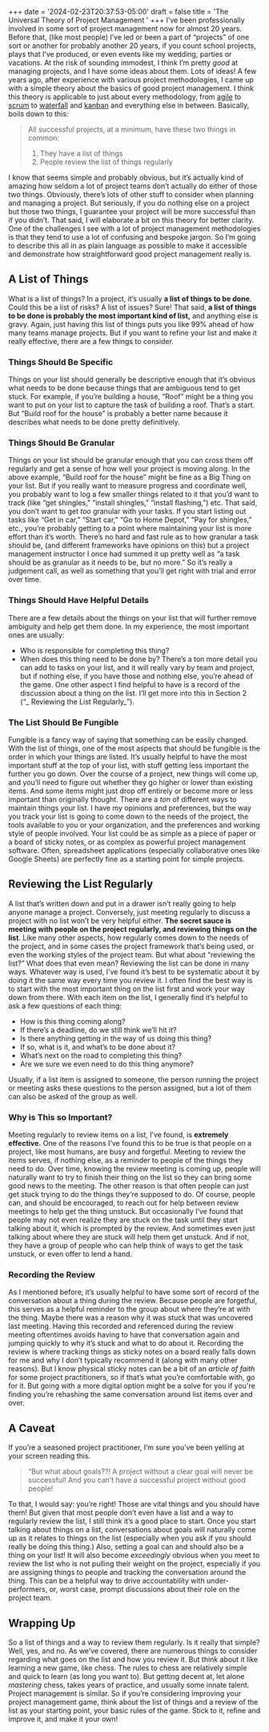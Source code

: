 +++
date = '2024-02-23T20:37:53-05:00'
draft = false
title = 'The Universal Theory of Project Management '
+++
I’ve been professionally involved in some sort of project management now for almost 20 years. Before that, (like most people) I’ve led or been a part of “projects” of one sort or another for probably another 20 years, if you count school projects, plays that I’ve produced, or even events like my wedding, parties or vacations. At the risk of sounding immodest, I think I’m pretty _good_ at managing projects, and I have some ideas about them. Lots of ideas!
A few years ago, after experience with various project methodologies, I came up with a simple theory about the basics of good project management. I think this theory is applicable to just about every methodology, from [agile](https://en.wikipedia.org/wiki/Agile_software_development) to [scrum](https://en.wikipedia.org/wiki/Scrum_(software_development)) to [waterfall](https://en.wikipedia.org/wiki/Waterfall_model) and [kanban](https://en.wikipedia.org/wiki/Kanban_(development)) and everything else in between.
Basically, boils down to this:

> All successful projects, at a minimum, have these two things in common:
> 1. They have a list of things
> 2. People review the list of things regularly

I know that seems simple and probably obvious, but it’s actually kind of amazing how seldom a lot of project teams don’t actually do either of those two things. Obviously, there’s lots of other stuff to consider when planning and managing a project. But seriously, if you do nothing else on a project but those two things, I guarantee your project will be more successful than if you didn’t.
That said, I will elaborate a bit on this theory for better clarity. One of the challenges I see with a lot of project management methodologies is that they tend to use a lot of confusing and bespoke jargon. So I’m going to describe this all in as plain language as possible to make it accessible and demonstrate how straightforward good project management really is.
## A List of Things
What is a list of things? In a project, it’s usually **a list of things to be done**. Could this be a list of risks? A list of issues? Sure! That said, **a list of things to be done is probably the most important kind of list,** and anything else is gravy.
Again, just having this list of things puts you like 99% ahead of how many teams manage projects. But if you want to refine your list and make it really effective, there are a few things to consider.
### Things Should Be Specific
Things on your list should generally be descriptive enough that it’s obvious what needs to be done because things that are ambiguous tend to get stuck. For example, if you’re building a house, “Roof” might be a thing you want to put on your list to capture the task of building a roof. That’s a start. But “Build roof for the house” is probably a better name because it describes what needs to be done pretty definitively.
### Things Should Be Granular
Things on your list should be granular enough that you can cross them off regularly and get a sense of how well your project is moving along. In the above example, “Build roof for the house” might be fine as a Big Thing on your list. But if you really want to measure progress and coordinate well, you probably want to log a few smaller things related to it that you’d want to track (like “get shingles,” “install shingles,” “install flashing,”) etc.
That said, you don’t want to get _too_ granular with your tasks. If you start listing out tasks like “Get in car,” “Start car,” “Go to Home Depot,” “Pay for shingles,” etc., you’re probably getting to a point where maintaining your list is more effort than it’s worth.
There’s no hard and fast rule as to how granular a task should be, (and different frameworks have opinions on this) but a project management instructor I once had summed it up pretty well as “a task should be as granular as it needs to be, but no more.” So it’s really a judgement call, as well as something that you’ll get right with trial and error over time.
### Things Should Have Helpful Details
There are a few details about the things on your list that will further remove ambiguity and help get them done. In my experience, the most important ones are usually:
- Who is responsible for completing this thing?
- When does this thing need to be done by?
There’s a ton more detail you can add to tasks on your list, and it will really vary by team and project, but if nothing else, if you have those and nothing else, you’re ahead of the game.
One other aspect I find helpful to have is a record of the discussion about a thing on the list. I’ll get more into this in Section 2 (“_ Reviewing the List Regularly_”).
### The List Should Be Fungible
Fungible is a fancy way of saying that something can be easily changed. With the list of things, one of the most aspects that should be fungible is the order in which your things are listed. It’s usually helpful to have the most important stuff at the top of your list, with stuff getting less important the further you go down. Over the course of a project, new things will come up, and you’ll need to figure out whether they go higher or lower than existing items. And some items might just drop off entirely or become more or less important than originally thought.
There are a *ton* of different ways to maintain things your list. I have my opinions and preferences, but the way you track your list is going to come down to the needs of the project, the tools available to you or your organization, and the preferences and working style of people involved. Your list could be as simple as a piece of paper or a board of sticky notes, or as complex as powerful project management software. Often, spreadsheet applications (especially collaborative ones like Google Sheets) are perfectly fine as a starting point for simple projects.
##  Reviewing the List Regularly
A list that’s written down and put in a drawer isn’t really going to help anyone manage a project. Conversely, just meeting regularly to discuss a project with no list won’t be very helpful either. **The secret sauce is meeting with people on the project regularly, and reviewing things on the list**. Like many other aspects, how regularly comes down to the needs of the project, and in some cases the project framework that’s being used, or even the working styles of the project team. But what about “reviewing the list?” What does that even mean?
Reviewing the list can be done in many ways. Whatever way is used, I’ve found it’s best to be systematic about it by doing it the same way every time you review it. I often find the best way is to start with the most important thing on the list first and work your way down from there. With each item on the list, I generally find it’s helpful to ask a few questions of each thing:
- How is this thing coming along?
- If there’s a deadline, do we still think we’ll hit it?
- Is there anything getting in the way of us doing this thing?
- If so, what is it, and what’s to be done about it?
- What’s next on the road to completing this thing?
- Are we sure we even need to do this thing anymore?

Usually, if a list item is assigned to someone, the person running the project or meeting asks these questions to the person assigned, but a lot of them can also be asked of the group as well.
### Why is This so Important?
Meeting regularly to review items on a list, I’ve found, is **extremely effective.**
One of the reasons I’ve found this to be true is that people on a project, like most humans, are busy and forgetful. Meeting to review the items serves, if nothing else, as a reminder to people of the things they need to do. Over time, knowing the review meeting is coming up, people will naturally want to try to finish their thing on the list so they can bring some good news to the meeting.
The other reason is that often people can just get stuck trying to do the things they’re supposed to do. Of course, people can, and should be encouraged, to reach out for help between review meetings to help get the thing unstuck. But occasionally I’ve found that people may not even realize they are stuck on the task until they start talking about it, which is prompted by the review. And sometimes even just talking about where they are stuck will help them get unstuck. And if not, they have a group of people who can help think of ways to get the task unstuck, or even offer to lend a hand.
### Recording the Review
As I mentioned before, it’s usually helpful to have some sort of record of the conversation about a thing during the review. Because people are forgetful, this serves as a helpful reminder to the group about where they’re at with the thing. Maybe there was a reason why it was stuck that was uncovered last meeting. Having this recorded and referenced during the review meeting oftentimes avoids having to have that conversation again and jumping quickly to why it’s stuck and what to do about it.
Recording the review is where tracking things as sticky notes on a board really falls down for me and why I don’t typically recommend it (along with many other reasons). But I know physical sticky notes can be a bit of an _article of faith_ for some project practitioners, so if that’s what you’re comfortable with, go for it. But going with a more digital option might be a solve for you if you're finding you’re rehashing the same conversation around list items over and over.
## A Caveat
If you’re a seasoned project practitioner, I’m sure you’ve been yelling at your screen reading this.
> “But what about goals??! A project without a clear goal will never be successful!
> And you can’t have a successful project without good people!

To that, I would say: you’re right! Those are vital things and you should have them!
But given that most people don’t even have a list and a way to regularly review the list, I still think it’s a good place to start. Once you start talking about things on a list, conversations about goals will naturally come up as it relates to things on the list (especially when you ask if you should really be doing this thing.) Also, setting a goal can and should also be a thing on your list!
It will also become *exceedingly* obvious when you meet to review the list who is not pulling their weight on the project, especially if you are assigning things to people and tracking the conversation around the thing. This can be a helpful way to drive accountability with under-performers, or, worst case, prompt discussions about their role on the project team.
## Wrapping Up
So a list of things and a way to review them regularly. Is it really that simple? Well, yes, and no. As we’ve covered, there are numerous things to consider regarding what goes on the list and how you review it. But think about it like learning a new game, like chess. The rules to chess are relatively simple and quick to learn (as long you want to). But getting decent at, let alone *mastering* chess, takes years of practice, and usually some innate talent. Project management is similar.
So if you’re considering improving your project management game, think about the list of things and a review of the list as your starting point, your basic rules of the game. Stick to it, refine and improve it, and make it your own! 